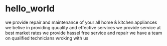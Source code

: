 # hello_world
we provide repair and maintenance of your all home &amp; kitchen appliances
we belive in providing quuality and effective services
we provide service at best market rates
we provide hassel free service and repair
we have a team on qualified technicians wroking with us
